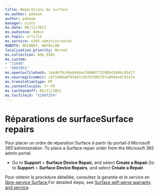 ```yaml
---
title: Réparations de surface
ms.author: pebaum
author: pebaum
manager: scotv
ms.date: 06/11/2021
ms.audience: Admin
ms.topic: article
ms.service: o365-administration
ROBOTS: NOINDEX, NOFOLLOW
localization_priority: Normal
ms.collection: Adm_O365
ms.custom:
- "11648"
- "9003951"
ms.openlocfilehash: 1ebd6f9cdde0db4ac50d06f75208bd16dbc05417
ms.sourcegitcommit: cd71980a8f95467c95f97d657bfa859ee47931fa
ms.translationtype: MT
ms.contentlocale: fr-FR
ms.lasthandoff: 06/11/2021
ms.locfileid: "52907254"
---
```

# <a name="surface-repairs"></a><span data-ttu-id="922ed-102">Réparations de surface</span><span class="sxs-lookup"><span data-stu-id="922ed-102">Surface repairs</span></span>

<span data-ttu-id="922ed-103">Pour placer un ordre de réparation Surface à partir du portail d Microsoft 365'administration :</span><span class="sxs-lookup"><span data-stu-id="922ed-103">To place a Surface repair order from the Microsoft 365 admin portal:</span></span>

- <span data-ttu-id="922ed-104">Go to **Support**  >  **Surface Device Repair,** and select **Create a Repair**.</span><span class="sxs-lookup"><span data-stu-id="922ed-104">Go to **Support** > **Surface Device Repairs**, and select **Create a Repair**.</span></span> 

<span data-ttu-id="922ed-105">Pour obtenir la procédure détaillée, consultez la garantie et le service en [libre-service Surface.](/surface/self-serve-warranty-service)</span><span class="sxs-lookup"><span data-stu-id="922ed-105">For detailed steps, see [Surface self-serve warranty and service](/surface/self-serve-warranty-service).</span></span>